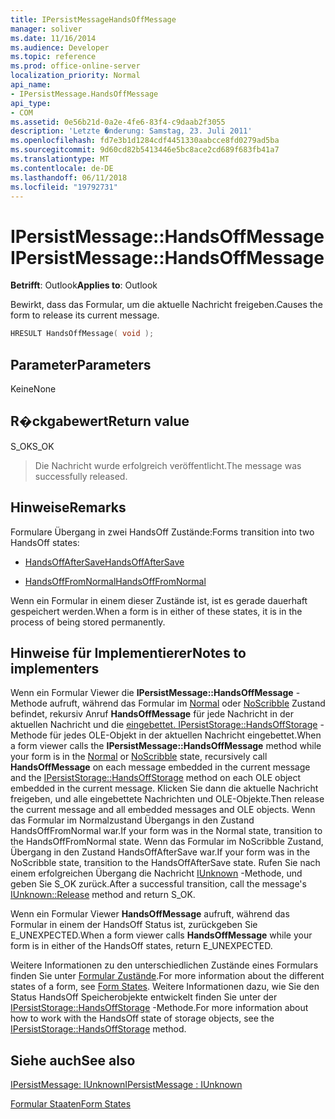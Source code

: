 ```yaml
---
title: IPersistMessageHandsOffMessage
manager: soliver
ms.date: 11/16/2014
ms.audience: Developer
ms.topic: reference
ms.prod: office-online-server
localization_priority: Normal
api_name:
- IPersistMessage.HandsOffMessage
api_type:
- COM
ms.assetid: 0e56b21d-0a2e-4fe6-83f4-c9daab2f3055
description: 'Letzte �nderung: Samstag, 23. Juli 2011'
ms.openlocfilehash: fd7e3b1d1284cdf4451330aabcce8fd0279ad5ba
ms.sourcegitcommit: 9d60cd82b5413446e5bc8ace2cd689f683fb41a7
ms.translationtype: MT
ms.contentlocale: de-DE
ms.lasthandoff: 06/11/2018
ms.locfileid: "19792731"
---
```

# <a name="ipersistmessagehandsoffmessage"></a><span data-ttu-id="a0df9-103">IPersistMessage::HandsOffMessage</span><span class="sxs-lookup"><span data-stu-id="a0df9-103">IPersistMessage::HandsOffMessage</span></span>

  
  
<span data-ttu-id="a0df9-104">**Betrifft**: Outlook</span><span class="sxs-lookup"><span data-stu-id="a0df9-104">**Applies to**: Outlook</span></span> 
  
<span data-ttu-id="a0df9-105">Bewirkt, dass das Formular, um die aktuelle Nachricht freigeben.</span><span class="sxs-lookup"><span data-stu-id="a0df9-105">Causes the form to release its current message.</span></span>
  
```cpp
HRESULT HandsOffMessage( void );
```

## <a name="parameters"></a><span data-ttu-id="a0df9-106">Parameter</span><span class="sxs-lookup"><span data-stu-id="a0df9-106">Parameters</span></span>

<span data-ttu-id="a0df9-107">Keine</span><span class="sxs-lookup"><span data-stu-id="a0df9-107">None</span></span>
  
## <a name="return-value"></a><span data-ttu-id="a0df9-108">R�ckgabewert</span><span class="sxs-lookup"><span data-stu-id="a0df9-108">Return value</span></span>

<span data-ttu-id="a0df9-109">S_OK</span><span class="sxs-lookup"><span data-stu-id="a0df9-109">S_OK</span></span> 
  
> <span data-ttu-id="a0df9-110">Die Nachricht wurde erfolgreich veröffentlicht.</span><span class="sxs-lookup"><span data-stu-id="a0df9-110">The message was successfully released.</span></span>
    
## <a name="remarks"></a><span data-ttu-id="a0df9-111">Hinweise</span><span class="sxs-lookup"><span data-stu-id="a0df9-111">Remarks</span></span>

<span data-ttu-id="a0df9-112">Formulare Übergang in zwei HandsOff Zustände:</span><span class="sxs-lookup"><span data-stu-id="a0df9-112">Forms transition into two HandsOff states:</span></span>
  
- [<span data-ttu-id="a0df9-113">HandsOffAfterSave</span><span class="sxs-lookup"><span data-stu-id="a0df9-113">HandsOffAfterSave</span></span>](handsoffaftersave-state.md)
    
- [<span data-ttu-id="a0df9-114">HandsOffFromNormal</span><span class="sxs-lookup"><span data-stu-id="a0df9-114">HandsOffFromNormal</span></span>](handsofffromnormal-state.md)
    
<span data-ttu-id="a0df9-115">Wenn ein Formular in einem dieser Zustände ist, ist es gerade dauerhaft gespeichert werden.</span><span class="sxs-lookup"><span data-stu-id="a0df9-115">When a form is in either of these states, it is in the process of being stored permanently.</span></span> 
  
## <a name="notes-to-implementers"></a><span data-ttu-id="a0df9-116">Hinweise für Implementierer</span><span class="sxs-lookup"><span data-stu-id="a0df9-116">Notes to implementers</span></span>

<span data-ttu-id="a0df9-117">Wenn ein Formular Viewer die **IPersistMessage::HandsOffMessage** -Methode aufruft, während das Formular im [Normal](normal-state.md) oder [NoScribble](noscribble-state.md) Zustand befindet, rekursiv Anruf **HandsOffMessage** für jede Nachricht in der aktuellen Nachricht und die [eingebettet. IPersistStorage::HandsOffStorage](http://msdn.microsoft.com/library/1e5ef26f-d8e7-4fa6-bfc4-19dace35314d.aspx) -Methode für jedes OLE-Objekt in der aktuellen Nachricht eingebettet.</span><span class="sxs-lookup"><span data-stu-id="a0df9-117">When a form viewer calls the **IPersistMessage::HandsOffMessage** method while your form is in the [Normal](normal-state.md) or [NoScribble](noscribble-state.md) state, recursively call **HandsOffMessage** on each message embedded in the current message and the [IPersistStorage::HandsOffStorage](http://msdn.microsoft.com/library/1e5ef26f-d8e7-4fa6-bfc4-19dace35314d.aspx) method on each OLE object embedded in the current message.</span></span> <span data-ttu-id="a0df9-118">Klicken Sie dann die aktuelle Nachricht freigeben, und alle eingebettete Nachrichten und OLE-Objekte.</span><span class="sxs-lookup"><span data-stu-id="a0df9-118">Then release the current message and all embedded messages and OLE objects.</span></span> <span data-ttu-id="a0df9-119">Wenn das Formular im Normalzustand Übergangs in den Zustand HandsOffFromNormal war.</span><span class="sxs-lookup"><span data-stu-id="a0df9-119">If your form was in the Normal state, transition to the HandsOffFromNormal state.</span></span> <span data-ttu-id="a0df9-120">Wenn das Formular im NoScribble Zustand, Übergang in den Zustand HandsOffAfterSave war.</span><span class="sxs-lookup"><span data-stu-id="a0df9-120">If your form was in the NoScribble state, transition to the HandsOffAfterSave state.</span></span> <span data-ttu-id="a0df9-121">Rufen Sie nach einem erfolgreichen Übergang die Nachricht [IUnknown](http://msdn.microsoft.com/library/4b494c6f-f0ee-4c35-ae45-ed956f40dc7a%28Office.15%29.aspx) -Methode, und geben Sie S_OK zurück.</span><span class="sxs-lookup"><span data-stu-id="a0df9-121">After a successful transition, call the message's [IUnknown::Release](http://msdn.microsoft.com/library/4b494c6f-f0ee-4c35-ae45-ed956f40dc7a%28Office.15%29.aspx) method and return S_OK.</span></span> 
  
<span data-ttu-id="a0df9-122">Wenn ein Formular Viewer **HandsOffMessage** aufruft, während das Formular in einem der HandsOff Status ist, zurückgeben Sie E_UNEXPECTED.</span><span class="sxs-lookup"><span data-stu-id="a0df9-122">When a form viewer calls **HandsOffMessage** while your form is in either of the HandsOff states, return E_UNEXPECTED.</span></span> 
  
<span data-ttu-id="a0df9-123">Weitere Informationen zu den unterschiedlichen Zustände eines Formulars finden Sie unter [Formular Zustände](form-states.md).</span><span class="sxs-lookup"><span data-stu-id="a0df9-123">For more information about the different states of a form, see [Form States](form-states.md).</span></span> <span data-ttu-id="a0df9-124">Weitere Informationen dazu, wie Sie den Status HandsOff Speicherobjekte entwickelt finden Sie unter der [IPersistStorage::HandsOffStorage](http://msdn.microsoft.com/library/1e5ef26f-d8e7-4fa6-bfc4-19dace35314d.aspx) -Methode.</span><span class="sxs-lookup"><span data-stu-id="a0df9-124">For more information about how to work with the HandsOff state of storage objects, see the [IPersistStorage::HandsOffStorage](http://msdn.microsoft.com/library/1e5ef26f-d8e7-4fa6-bfc4-19dace35314d.aspx) method.</span></span> 
  
## <a name="see-also"></a><span data-ttu-id="a0df9-125">Siehe auch</span><span class="sxs-lookup"><span data-stu-id="a0df9-125">See also</span></span>



[<span data-ttu-id="a0df9-126">IPersistMessage: IUnknown</span><span class="sxs-lookup"><span data-stu-id="a0df9-126">IPersistMessage : IUnknown</span></span>](ipersistmessageiunknown.md)


[<span data-ttu-id="a0df9-127">Formular Staaten</span><span class="sxs-lookup"><span data-stu-id="a0df9-127">Form States</span></span>](form-states.md)

